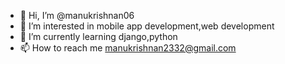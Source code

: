 - 👋 Hi, I’m @manukrishnan06
- 👀 I’m interested in mobile app development,web development
- 🌱 I’m currently learning django,python
- 📫 How to reach me manukrishnan2332@gmail.com

<!---
manukrishnan06/manukrishnan06 is a ✨ special ✨ repository because its `README.md` (this file) appears on your GitHub profile.
You can click the Preview link to take a look at your changes.
--->
